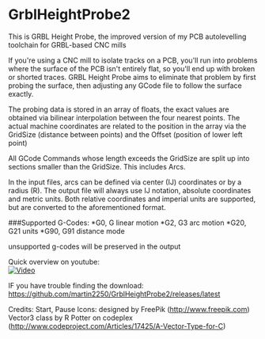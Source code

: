 # GrblHeightProbe2

This is GRBL Height Probe, the improved version of my PCB autolevelling toolchain for GRBL-based CNC mills

If you're using a CNC mill to isolate tracks on a PCB, you'll run into problems where the surface of the PCB isn't entirely flat, so you'll end up with broken or shorted traces.
GRBL Height Probe aims to eliminate that problem by first probing the surface, then adjusting any GCode file to follow the surface exactly.

The probing data is stored in an array of floats, the exact values are obtained via bilinear interpolation between the four nearest points.
The actual machine coordinates are related to the position in the array via the GridSize (distance between points) and the Offset (position of lower left point)

All GCode Commands whose length exceeds the GridSize are split up into sections smaller than the GridSize. This includes Arcs.

In the input files, arcs can be defined via center (IJ) coordinates or by a radius (R).
The output file will always use IJ notation, absolute coordinates and metric units. Both relative coordinates and imperial units are supported, but are converted to the aforementioned format.

###Supported G-Codes:
*G0, G			linear motion
*G2, G3			arc motion
*G20, G21		units
*G90, G91		distance mode

unsupported g-codes will be preserved in the output

Quick overview on youtube:  
[![Video](http://img.youtube.com/vi/kzXzvcUAuus/0.jpg)](http://www.youtube.com/watch?v=kzXzvcUAuus)

IF you have trouble finding the download: https://github.com/martin2250/GrblHeightProbe2/releases/latest

Credits:
	Start, Pause Icons: designed by FreePik (http://www.freepik.com)
	Vector3 class by R Potter on codeplex (http://www.codeproject.com/Articles/17425/A-Vector-Type-for-C)
